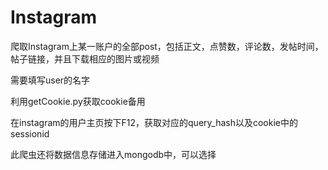 # Instagram
爬取Instagram上某一账户的全部post，包括正文，点赞数，评论数，发帖时间，帖子链接，并且下载相应的图片或视频


需要填写user的名字

利用getCookie.py获取cookie备用

在instagram的用户主页按下F12，获取对应的query_hash以及cookie中的sessionid

此爬虫还将数据信息存储进入mongodb中，可以选择
